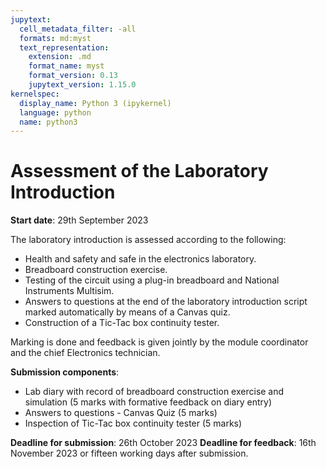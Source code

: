 ```yaml
---
jupytext:
  cell_metadata_filter: -all
  formats: md:myst
  text_representation:
    extension: .md
    format_name: myst
    format_version: 0.13
    jupytext_version: 1.15.0
kernelspec:
  display_name: Python 3 (ipykernel)
  language: python
  name: python3
---
```


# Assessment of the Laboratory Introduction

**Start date**: 29th September 2023

The laboratory introduction is assessed according to the following:

-   Health and safety and safe in the electronics laboratory.
-   Breadboard construction exercise.
-   Testing of the circuit using a plug-in breadboard and National
    Instruments Multisim.
-   Answers to questions at the end of the laboratory introduction
    script marked automatically by means of a Canvas quiz.
-   Construction of a Tic-Tac box continuity tester.

Marking is done and feedback is given jointly by the module coordinator
and the chief Electronics technician.

**Submission components**:

-   Lab diary with record of breadboard construction exercise and
    simulation (5 marks with formative feedback on diary entry)
-   Answers to questions - Canvas Quiz (5 marks)
-   Inspection of Tic-Tac box continuity tester (5 marks)

**Deadline for submission**: 26th October 2023
**Deadline for feedback**: 16th November 2023 or fifteen working days
after submission.
